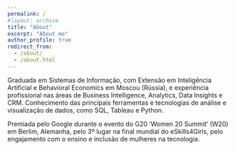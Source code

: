 ```yaml
---
permalink: /
#layout: archive
title: "About"
excerpt: "About me"
author_profile: true
redirect_from:
  - /about/
  - /about.html
---
```


Graduada em Sistemas de Informação, com Extensão em Inteligência Artificial e Behavioral Economics em Moscou (Rússia), e experiência profissional nas áreas de Business Intelligence, Analytics, Data Insights e CRM. Conhecimento das principais ferramentas e tecnologias de análise e visualização de dados, como SQL, Tableau e Python.

Premiada pelo Google durante o evento do G20 ‘Women 20 Summit’ (W20) em Berlim, Alemanha, pelo 3º lugar na final mundial do eSkills4Girls, pelo engajamento com o ensino e inclusão de mulheres na tecnologia.
